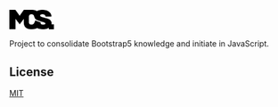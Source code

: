 <img style="width: 80px; height: auto;" src="./assets/mcs-logo.png"></img>

Project to consolidate Bootstrap5 knowledge and initiate in JavaScript.

## License
[MIT](https://choosealicense.com/licenses/mit/)
